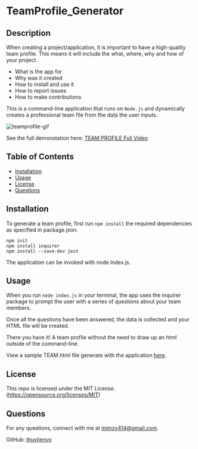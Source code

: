 # TeamProfile_Generator

## Description

  When creating a project/application, it is important to have a high-quality team profile. This means it will include the what, where, why and how of your project. 

  * What is the app for   
  * Why was it created   
  * How to install and use it  
  * How to report issues  
  * How to make contributions  

  This is a command-line application that runs on `Node.js` and dynamically creates a professional team file from the data the user inputs. 

  ![teamprofile-gif](https://user-images.githubusercontent.com/79684575/120052465-137b4e80-bfeb-11eb-82f6-327bcc21ff77.gif)

   See the full demonstation here: [TEAM PROFILE Full Video](https://youtu.be/xQl8blAhm6k)

  ## Table of Contents

  * [Installation](#installation)
  * [Usage](#usage)
  * [License](#license)
  * [Questions](#questions)
  
  ## Installation
  To generate a team profile, first run `npm install` the required dependencies as specified in package.json:

  `npm init`   
  `npm install inquirer`   
  `npm install --save-dev jest`

  The application can be invoked with node index.js.

  ## Usage 
  When you run `node index.js` in your terminal, the app uses the inquirer package to prompt the user with a series of questions about your team members. 

  Once all the questions have been answered, the data is collected and your HTML file will be created.  
  
  There you have it! A team profile without the need to draw up an html outside of the command-line.

  View a sample TEAM.html file generate with the application [here](https://github.com/thuylienvo/TeamProfile_Generator/blob/main/dist/team.html). 

  ## License  

  This repo is licensed under the MIT License. (https://opensource.org/licenses/MIT) 

  ## Questions
  For any questions, connect with me at [mimzy414@gmail.com](mailto:mimzy414@gmail.com). 
  
  GitHub: [thuylienvo](https://github.com/thuylienvo) 



